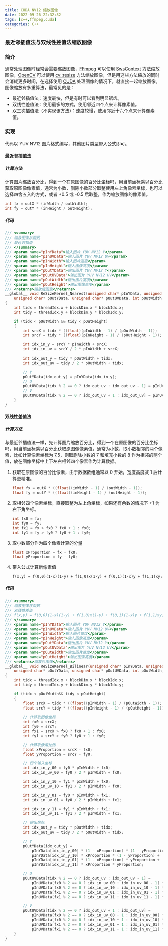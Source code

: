```yaml
---
title: CUDA NV12 缩放图像
date: 2022-09-26 22:32:32
tags: [c++,ffmpeg,cuda]
categories: C++
---
```

### 最近邻插值法与双线性差值法缩放图像
<!-- more -->
### 简介
通常处理图像时经常会需要缩放图像，[FFmpeg](https://ffmpeg.org/) 可以使用 [SwsContext](https://www.ffmpeg.org/doxygen/2.2/structSwsContext.html) 方法缩放图像，[OpenCV](https://opencv.org/) 可以使用 [cv::resize](https://docs.opencv.org/4.x/da/d54/group__imgproc__transform.html#ga47a974309e9102f5f08231edc7e7529d) 方法缩放图像，但是用这些方法缩放的同时会消耗更多时间，在选择使用 [CUDA](https://developer.nvidia.com/cuda-toolkit) 处理图像的情况下，就直接一起缩放图像。
图像缩放有多重算法，最常见的是：
* 最近邻插值法：速度最快，但是有时可以看到明显锯齿。
* 双线性差值法：使用最多的方式，使用邻近四个点来计算像素值。
* 双三次插值法（不实现该方法）：速度较慢，使用邻近十六个点来计算像素值。

### 实现
代码以 YUV NV12 图片格式编写，其他图片类型带入公式即可。

#### 最近邻插值法
##### 计算方法
计算图片缩放百分比，得到一个在原图像的百分比坐标吗，用当前坐标乘以百分比获取原图像像素值，通常为小数，删除小数部分取整使用左上角像素坐标，也可以选择四舍五入的方式，或者 +0.5 或 -0.5 后取整，作为缩放图像的像素值。
``` CPP
int fx = outX * (inWidth / outWidth);
int fy = outY * (inHeight / outHeight);
```

##### 代码
``` CPP
/// <summary>
/// 缩放图像核函数
/// 最近邻插值
/// </summary>
/// <param name="pInYData">输入图片 YUV NV12 Y</param>
/// <param name="pInUVData">输入图片 YUV NV12 UV</param>
/// <param name="pInWidth">输入图片宽度</param>
/// <param name="pInHeight">输入图像高度</param>
/// <param name="pOutYData">输出图片 YUV NV12 Y</param>
/// <param name="pOutUVData">输出图片 YUV NV12 UV</param>
/// <param name="pOutWidth">输出图片宽度</param>
/// <param name="pOutHeight">输出图像高度</param>
/// <returns>缩放后图像</returns>
__global__ void ReSizeKernel_Nearest(unsigned char* pInYData, unsigned char* pInUVData, int pInWidth, int pInHeight,
	unsigned char* pOutYData, unsigned char* pOutUVData, int pOutWidth, int pOutHeight)
{
	int tidx = threadIdx.x + blockDim.x * blockIdx.x;
	int tidy = threadIdx.y + blockDim.y * blockIdx.y;

	if (tidx < pOutWidth && tidy < pOutHeight)
	{
		int srcX = tidx * ((float)(pInWidth - 1) / (pOutWidth - 1));
		int srcY = tidy * ((float)(pInHeight - 1) / (pOutHeight - 1));

		int idx_in_y = srcY * pInWidth + srcX;
		int idx_in_uv = srcY / 2 * pInWidth + srcX;

		int idx_out_y = tidy * pOutWidth + tidx;
		int idx_out_uv = tidy / 2 * pOutWidth + tidx;

		// Y
		pOutYData[idx_out_y] = pInYData[idx_in_y];
		// U
		pOutUVData[tidx % 2 == 0 ? idx_out_uv : idx_out_uv - 1] = pInUVData[srcX % 2 == 0 ? idx_in_uv : idx_in_uv - 1];
		// V
		pOutUVData[tidx % 2 == 0 ? idx_out_uv + 1 : idx_out_uv] = pInUVData[srcX % 2 == 0 ? idx_in_uv + 1 : idx_in_uv];
	}
}
```

#### 双线性差值法
##### 计算方法
与最近邻插值法一样，先计算图片缩放百分比，得到一个在原图像的百分比坐标吗，用当前坐标乘以百分比获取原图像像素值，通常为小数，取小数相邻的两个像素，比如计算像素坐标为 7.5，则取删除小数的 7 和填充小数的 8 作为相邻的两个值，放在图像坐标中上下左右相邻四个像素作为计算数据。

1. 获取在原图像的百分比像素，由于数据数组通常以 0 开始，宽度高度减 1 后计算更精准。
	``` CPP
	float fx = outX * ((float)(inWidth - 1) / (outWidth - 1));
	float fy = outY * ((float)(inHeight - 1) / (outHeight - 1));
	```

1. 取相邻四个像素坐标，直接取整为左上角坐标，如果还有余数的情况下 +1 为右下角坐标。
	``` CPP
	int fx0 = fx;
	int fy0 = fy;
	int fx1 = fx > fx0 ? fx0 + 1 : fx0;
	int fy1 = fy > fy0 ? fy0 + 1 : fy0;
	```

1. 取小数部分作为四个像素计算的分量
	``` CPP
	float xProportion = fx - fx0;
	float yProportion = fy - fy0;
	```

1. 带入公式计算新像素值
	``` Text
	f(x,y) = f(0,0)(1-x)(1-y) + f(1,0)x(1-y) + f(0,1)(1-x)y + f(1,1)xy;
	```

##### 代码
``` CPP
/// <summary>
/// 缩放图像核函数
/// 双线性差值
/// f(x,y) = f(0,0)(1-x)(1-y) + f(1,0)x(1-y) + f(0,1)(1-x)y + f(1,1)xy;
/// </summary>
/// <param name="pInYData">输入图片 YUV NV12 Y</param>
/// <param name="pInUVData">输入图片 YUV NV12 UV</param>
/// <param name="pInWidth">输入图片宽度</param>
/// <param name="pInHeight">输入图像高度</param>
/// <param name="pOutYData">输出图片 YUV NV12 Y</param>
/// <param name="pOutUVData">输出图片 YUV NV12 UV</param>
/// <param name="pOutWidth">输出图片宽度</param>
/// <param name="pOutHeight">输出图像高度</param>
/// <returns>缩放后图像</returns>
__global__ void ReSizeKernel_Bilinear(unsigned char* pInYData, unsigned char* pInUVData, int pInWidth, int pInHeight,
	unsigned char* pOutYData, unsigned char* pOutUVData, int pOutWidth, int pOutHeight)
{
	int tidx = threadIdx.x + blockDim.x * blockIdx.x;
	int tidy = threadIdx.y + blockDim.y * blockIdx.y;

	if (tidx < pOutWidth&& tidy < pOutHeight)
	{
		float srcX = tidx * ((float)(pInWidth - 1) / (pOutWidth - 1));
		float srcY = tidy * ((float)(pInHeight - 1) / (pOutHeight - 1));

		// 计算取图像坐标
		int fx0 = srcX;
		int fy0 = srcY;
		int fx1 = srcX > fx0 ? fx0 + 1 : fx0;
		int fy1 = srcY > fy0 ? fy0 + 1 : fy0;

		// 计算取像素比例
		float xProportion = srcX - fx0;
		float yProportion = srcY - fy0;

		// 四个输入坐标
		int idx_in_y_00 = fy0 * pInWidth + fx0;
		int idx_in_uv_00 = fy0 / 2 * pInWidth + fx0;

		int idx_in_y_10 = fy1 * pInWidth + fx0;
		int idx_in_uv_10 = fy1 / 2 * pInWidth + fx0;

		int idx_in_y_01 = fy0 * pInWidth + fx1;
		int idx_in_uv_01 = fy0 / 2 * pInWidth + fx1;

		int idx_in_y_11 = fy1 * pInWidth + fx1;
		int idx_in_uv_11 = fy1 / 2 * pInWidth + fx1;

		// 输出坐标
		int idx_out_y = tidy * pOutWidth + tidx;
		int idx_out_uv = tidy / 2 * pOutWidth + tidx;

		// Y
		pOutYData[idx_out_y] =
			pInYData[idx_in_y_00] * (1 - xProportion) * (1 - yProportion) +
			pInYData[idx_in_y_10] * xProportion * (1 - yProportion) +
			pInYData[idx_in_y_01] * (1 - xProportion) * yProportion +
			pInYData[idx_in_y_11] * xProportion * yProportion;

		// U
		pOutUVData[tidx % 2 == 0 ? idx_out_uv : idx_out_uv - 1] =
			pInUVData[fx0 % 2 == 0 ? idx_in_uv_00 : idx_in_uv_00 - 1] * (1 - xProportion) * (1 - yProportion) +
			pInUVData[fx0 % 2 == 0 ? idx_in_uv_10 : idx_in_uv_10 - 1] * xProportion * (1 - yProportion) +
			pInUVData[fx1 % 2 == 0 ? idx_in_uv_01 : idx_in_uv_01 - 1] * (1 - xProportion) * yProportion +
			pInUVData[fx1 % 2 == 0 ? idx_in_uv_11 : idx_in_uv_11 - 1] * xProportion * yProportion;

		// V
		pOutUVData[tidx % 2 == 0 ? idx_out_uv + 1 : idx_out_uv] =
			pInUVData[fx0 % 2 == 0 ? idx_in_uv_00 + 1 : idx_in_uv_00] * (1 - xProportion) * (1 - yProportion) +
			pInUVData[fx0 % 2 == 0 ? idx_in_uv_10 + 1 : idx_in_uv_10] * xProportion * (1 - yProportion) +
			pInUVData[fx1 % 2 == 0 ? idx_in_uv_01 + 1 : idx_in_uv_01] * (1 - xProportion) * yProportion +
			pInUVData[fx1 % 2 == 0 ? idx_in_uv_11 + 1 : idx_in_uv_11] * xProportion * yProportion;
	}
}
```